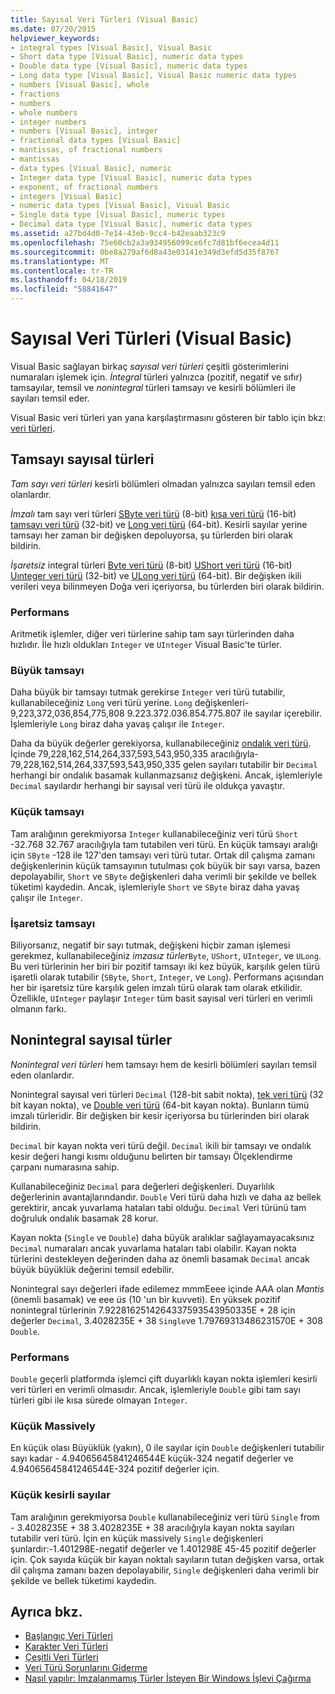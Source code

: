 ```yaml
---
title: Sayısal Veri Türleri (Visual Basic)
ms.date: 07/20/2015
helpviewer_keywords:
- integral types [Visual Basic], Visual Basic
- Short data type [Visual Basic], numeric data types
- Double data type [Visual Basic], numeric data types
- Long data type [Visual Basic], Visual Basic numeric data types
- numbers [Visual Basic], whole
- fractions
- numbers
- whole numbers
- integer numbers
- numbers [Visual Basic], integer
- fractional data types [Visual Basic]
- mantissas, of fractional numbers
- mantissas
- data types [Visual Basic], numeric
- Integer data type [Visual Basic], numeric data types
- exponent, of fractional numbers
- integers [Visual Basic]
- numeric data types [Visual Basic], Visual Basic
- Single data type [Visual Basic], numeric types
- Decimal data type [Visual Basic], numeric data types
ms.assetid: a27bd4d0-7e14-43eb-9cc4-b42eaab323c9
ms.openlocfilehash: 75e60cb2a3a934956099ce6fc7d81bf6ecea4d11
ms.sourcegitcommit: 0be8a279af6d8a43e03141e349d3efd5d35f8767
ms.translationtype: MT
ms.contentlocale: tr-TR
ms.lasthandoff: 04/18/2019
ms.locfileid: "58841647"
---
```

# <a name="numeric-data-types-visual-basic"></a>Sayısal Veri Türleri (Visual Basic)
Visual Basic sağlayan birkaç *sayısal veri türleri* çeşitli gösterimlerini numaraları işlemek için. *İntegral* türleri yalnızca (pozitif, negatif ve sıfır) tamsayılar, temsil ve *nonintegral* türleri tamsayı ve kesirli bölümleri ile sayıları temsil eder.  
  
 Visual Basic veri türleri yan yana karşılaştırmasını gösteren bir tablo için bkz: [veri türleri](../../../../visual-basic/language-reference/data-types/index.md).  
  
## <a name="integral-numeric-types"></a>Tamsayı sayısal türleri  
 *Tam sayı veri türleri* kesirli bölümleri olmadan yalnızca sayıları temsil eden olanlardır.  
  
 *İmzalı* tam sayı veri türleri [SByte veri türü](../../../../visual-basic/language-reference/data-types/sbyte-data-type.md) (8-bit) [kısa veri türü](../../../../visual-basic/language-reference/data-types/short-data-type.md) (16-bit) [tamsayı veri türü](../../../../visual-basic/language-reference/data-types/integer-data-type.md) (32-bit) ve [ Long veri türü](../../../../visual-basic/language-reference/data-types/long-data-type.md) (64-bit). Kesirli sayılar yerine tamsayı her zaman bir değişken depoluyorsa, şu türlerden biri olarak bildirin.  
  
 *İşaretsiz* integral türleri [Byte veri türü](../../../../visual-basic/language-reference/data-types/byte-data-type.md) (8-bit) [UShort veri türü](../../../../visual-basic/language-reference/data-types/ushort-data-type.md) (16-bit) [Uınteger veri türü](../../../../visual-basic/language-reference/data-types/uinteger-data-type.md) (32-bit) ve [ ULong veri türü](../../../../visual-basic/language-reference/data-types/ulong-data-type.md) (64-bit). Bir değişken ikili verileri veya bilinmeyen Doğa veri içeriyorsa, bu türlerden biri olarak bildirin.  
  
### <a name="performance"></a>Performans  
 Aritmetik işlemler, diğer veri türlerine sahip tam sayı türlerinden daha hızlıdır. İle hızlı oldukları `Integer` ve `UInteger` Visual Basic'te türler.  
  
### <a name="large-integers"></a>Büyük tamsayı  
 Daha büyük bir tamsayı tutmak gerekirse `Integer` veri türü tutabilir, kullanabileceğiniz `Long` veri türü yerine. `Long` değişkenleri-9,223,372,036,854,775,808 9.223.372.036.854.775.807 ile sayılar içerebilir. İşlemleriyle `Long` biraz daha yavaş çalışır ile `Integer`.  
  
 Daha da büyük değerler gerekiyorsa, kullanabileceğiniz [ondalık veri türü](../../../../visual-basic/language-reference/data-types/decimal-data-type.md). İçinde 79,228,162,514,264,337,593,543,950,335 aracılığıyla-79,228,162,514,264,337,593,543,950,335 gelen sayıları tutabilir bir `Decimal` herhangi bir ondalık basamak kullanmazsanız değişkeni. Ancak, işlemleriyle `Decimal` sayılardır herhangi bir sayısal veri türü ile oldukça yavaştır.  
  
### <a name="small-integers"></a>Küçük tamsayı  
 Tam aralığının gerekmiyorsa `Integer` kullanabileceğiniz veri türü `Short` -32.768 32.767 aracılığıyla tam tutabilen veri türü. En küçük tamsayı aralığı için `SByte` -128 ile 127'den tamsayı veri türü tutar. Ortak dil çalışma zamanı değişkenlerinin küçük tamsayının tutulması çok büyük bir sayı varsa, bazen depolayabilir, `Short` ve `SByte` değişkenleri daha verimli bir şekilde ve bellek tüketimi kaydedin. Ancak, işlemleriyle `Short` ve `SByte` biraz daha yavaş çalışır ile `Integer`.  
  
### <a name="unsigned-integers"></a>İşaretsiz tamsayı  
 Biliyorsanız, negatif bir sayı tutmak, değişkeni hiçbir zaman işlemesi gerekmez, kullanabileceğiniz *imzasız türler*`Byte`, `UShort`, `UInteger`, ve `ULong`. Bu veri türlerinin her biri bir pozitif tamsayı iki kez büyük, karşılık gelen türü işaretli olarak tutabilir (`SByte`, `Short`, `Integer`, ve `Long`). Performans açısından her bir işaretsiz türe karşılık gelen imzalı türü olarak tam olarak etkilidir. Özellikle, `UInteger` paylaşır `Integer` tüm basit sayısal veri türleri en verimli olmanın farkı.  
  
## <a name="nonintegral-numeric-types"></a>Nonintegral sayısal türler  
 *Nonintegral veri türleri* hem tamsayı hem de kesirli bölümleri sayıları temsil eden olanlardır.  
  
 Nonintegral sayısal veri türleri `Decimal` (128-bit sabit nokta), [tek veri türü](../../../../visual-basic/language-reference/data-types/single-data-type.md) (32 bit kayan nokta), ve [Double veri türü](../../../../visual-basic/language-reference/data-types/double-data-type.md) (64-bit kayan nokta). Bunların tümü imzalı türleridir. Bir değişken bir kesir içeriyorsa bu türlerinden biri olarak bildirin.  
  
 `Decimal` bir kayan nokta veri türü değil. `Decimal` ikili bir tamsayı ve ondalık kesir değeri hangi kısmı olduğunu belirten bir tamsayı Ölçeklendirme çarpanı numarasına sahip.  
  
 Kullanabileceğiniz `Decimal` para değerleri değişkenleri. Duyarlılık değerlerinin avantajlarındandır. `Double` Veri türü daha hızlı ve daha az bellek gerektirir, ancak yuvarlama hataları tabi olduğu. `Decimal` Veri türünü tam doğruluk ondalık basamak 28 korur.  
  
 Kayan nokta (`Single` ve `Double`) daha büyük aralıklar sağlayamayacaksınız `Decimal` numaraları ancak yuvarlama hataları tabi olabilir. Kayan nokta türlerini destekleyen değerinden daha az önemli basamak `Decimal` ancak büyük büyüklük değerini temsil edebilir.  
  
 Nonintegral sayı değerleri ifade edilemez mmmEeee içinde AAA olan *Mantis* (önemli basamak) ve eee *üs* (10 'un bir kuvveti). En yüksek pozitif nonintegral türlerinin 7.9228162514264337593543950335E + 28 için değerler `Decimal`, 3.4028235E + 38 `Single`ve 1.79769313486231570E + 308 `Double`.  
  
### <a name="performance"></a>Performans  
 `Double` geçerli platformda işlemci çift duyarlıklı kayan nokta işlemleri kesirli veri türleri en verimli olmasıdır. Ancak, işlemleriyle `Double` gibi tam sayı türleri gibi ile kısa sürede olmayan `Integer`.  
  
### <a name="small-magnitudes"></a>Küçük Massively  
 En küçük olası Büyüklük (yakın), 0 ile sayılar için `Double` değişkenleri tutabilir sayı kadar - 4.94065645841246544E küçük-324 negatif değerler ve 4.94065645841246544E-324 pozitif değerler için.  
  
### <a name="small-fractional-numbers"></a>Küçük kesirli sayılar  
 Tam aralığının gerekmiyorsa `Double` kullanabileceğiniz veri türü `Single` from - 3.4028235E + 38 3.4028235E + 38 aracılığıyla kayan nokta sayıları tutabilir veri türü. İçin en küçük massively `Single` değişkenleri şunlardır:-1.401298E-negatif değerler ve 1.401298E 45-45 pozitif değerler için. Çok sayıda küçük bir kayan noktalı sayıların tutan değişken varsa, ortak dil çalışma zamanı bazen depolayabilir, `Single` değişkenleri daha verimli bir şekilde ve bellek tüketimi kaydedin.  
  
## <a name="see-also"></a>Ayrıca bkz.

- [Başlangıç Veri Türleri](../../../../visual-basic/programming-guide/language-features/data-types/elementary-data-types.md)
- [Karakter Veri Türleri](../../../../visual-basic/programming-guide/language-features/data-types/character-data-types.md)
- [Çeşitli Veri Türleri](../../../../visual-basic/programming-guide/language-features/data-types/miscellaneous-data-types.md)
- [Veri Türü Sorunlarını Giderme](../../../../visual-basic/programming-guide/language-features/data-types/troubleshooting-data-types.md)
- [Nasıl yapılır: İmzalanmamış Türler İsteyen Bir Windows İşlevi Çağırma](../../../../visual-basic/programming-guide/com-interop/how-to-call-a-windows-function-that-takes-unsigned-types.md)
